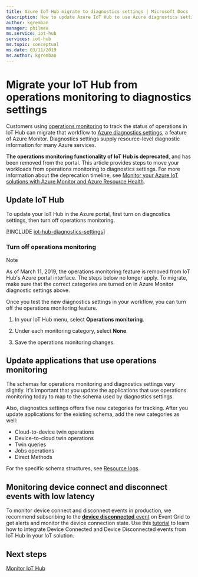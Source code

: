 ```yaml
---
title: Azure IoT Hub migrate to diagnostics settings | Microsoft Docs
description: How to update Azure IoT Hub to use Azure diagnostics settings instead of operations monitoring to monitor the status of operations on your IoT hub in real time.
author: kgremban
manager: philmea
ms.service: iot-hub
services: iot-hub
ms.topic: conceptual
ms.date: 03/11/2019
ms.author: kgremban
---
```


# Migrate your IoT Hub from operations monitoring to diagnostics settings

Customers using [operations monitoring](iot-hub-operations-monitoring.md) to track the status of operations in IoT Hub can migrate that workflow to [Azure diagnostics settings](../azure-monitor/platform/platform-logs-overview.md), a feature of Azure Monitor. Diagnostics settings supply resource-level diagnostic information for many Azure services.

**The operations monitoring functionality of IoT Hub is deprecated**, and has been removed from the portal. This article provides steps to move your workloads from operations monitoring to diagnostics settings. For more information about the deprecation timeline, see [Monitor your Azure IoT solutions with Azure Monitor and Azure Resource Health](https://azure.microsoft.com/blog/monitor-your-azure-iot-solutions-with-azure-monitor-and-azure-resource-health/).

## Update IoT Hub

To update your IoT Hub in the Azure portal, first turn on diagnostics settings, then turn off operations monitoring.  

[!INCLUDE [iot-hub-diagnostics-settings](../../includes/iot-hub-diagnostics-settings.md)]

### Turn off operations monitoring

> [!NOTE]
> As of March 11, 2019, the operations monitoring feature is removed from IoT Hub's Azure portal interface. The steps below no longer apply. To migrate, make sure that the correct categories are turned on in Azure Monitor diagnostic settings above.

Once you test the new diagnostics settings in your workflow, you can turn off the operations monitoring feature. 

1. In your IoT Hub menu, select **Operations monitoring**.

2. Under each monitoring category, select **None**.

3. Save the operations monitoring changes.

## Update applications that use operations monitoring

The schemas for operations monitoring and diagnostics settings vary slightly. It's important that you update the applications that use operations monitoring today to map to the schema used by diagnostics settings. 

Also, diagnostics settings offers five new categories for tracking. After you update applications for the existing schema, add the new categories as well:

* Cloud-to-device twin operations
* Device-to-cloud twin operations
* Twin queries
* Jobs operations
* Direct Methods

For the specific schema structures, see [Resource logs](monitor-iot-hub-reference.md#resource-logs).

## Monitoring device connect and disconnect events with low latency

To monitor device connect and disconnect events in production, we recommend subscribing to the [**device disconnected** event](iot-hub-event-grid.md#event-types) on Event Grid to get alerts and monitor the device connection state. Use this [tutorial](iot-hub-how-to-order-connection-state-events.md) to learn how to integrate Device Connected and Device Disconnected events from IoT Hub in your IoT solution.

## Next steps

[Monitor IoT Hub](monitor-iot-hub.md)
